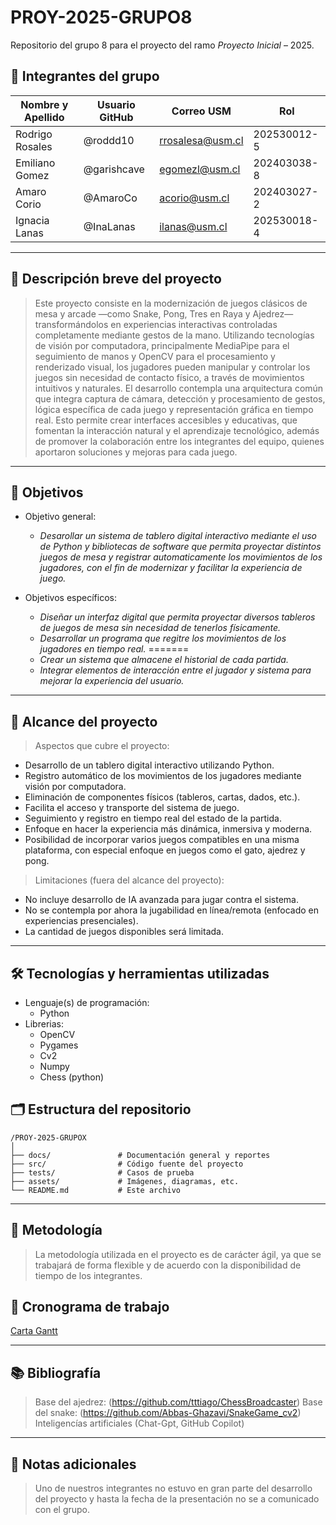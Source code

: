 # PROY-2025-GRUPO8

Repositorio del grupo 8 para el proyecto del ramo *Proyecto Inicial* – 2025.

## 👥 Integrantes del grupo

| Nombre y Apellido | Usuario GitHub | Correo USM               | Rol          |
|-|-|-|-|
| Rodrigo Rosales   | @roddd10       | rrosalesa@usm.cl |  202530012-5 |
| Emiliano Gomez    | @garishcave    | egomezl@usm.cl   | 202403038-8  |
| Amaro Corio       | @AmaroCo       | acorio@usm.cl    | 202403027-2  |
| Ignacia Lanas     | @InaLanas      | ilanas@usm.cl    | 202530018-4  |

--- 

## 📝 Descripción breve del proyecto

> Este proyecto consiste en la modernización de juegos clásicos de mesa y arcade —como Snake, Pong, Tres en Raya y Ajedrez— transformándolos en experiencias interactivas controladas completamente mediante gestos de la mano. Utilizando tecnologías de visión por computadora, principalmente MediaPipe para el seguimiento de manos y OpenCV para el procesamiento y renderizado visual, los jugadores pueden manipular y controlar los juegos sin necesidad de contacto físico, a través de movimientos intuitivos y naturales.
> El desarrollo contempla una arquitectura común que integra captura de cámara, detección y procesamiento de gestos, lógica específica de cada juego y representación gráfica en tiempo real. Esto permite crear interfaces accesibles y educativas, que fomentan la interacción natural y el aprendizaje tecnológico, además de promover la colaboración entre los integrantes del equipo, quienes aportaron soluciones y mejoras para cada juego.





---

## 🎯 Objetivos

- Objetivo general:

  - *Desarollar un sistema de tablero digital interactivo mediante el uso de Python y bibliotecas de software que permita proyectar distintos juegos de mesa y registrar automaticamente los movimientos de los jugadores, con el fin de modernizar y facilitar la experiencia de juego.*


- Objetivos específicos:

  - *Diseñar un interfaz digital que permita proyectar diversos tableros de juegos de mesa sin necesidad de tenerlos físicamente.*
  - *Desarrollar un programa que regitre los movimientos de los jugadores en tiempo real.*
=======
  - *Crear un sistema que almacene el historial de cada partida.*
  - *Integrar elementos de interacción entre el jugador y sistema para mejorar la experiencia del usuario.*

---

## 🧩 Alcance del proyecto

>  Aspectos que cubre el proyecto:

- Desarrollo de un tablero digital interactivo utilizando Python.
- Registro automático de los movimientos de los jugadores mediante visión por computadora.
- Eliminación de componentes físicos (tableros, cartas, dados, etc.).
- Facilita el acceso y transporte del sistema de juego.
- Seguimiento y registro en tiempo real del estado de la partida.
- Enfoque en hacer la experiencia más dinámica, inmersiva y moderna.
- Posibilidad de incorporar varios juegos compatibles en una misma plataforma, con especial enfoque en juegos como el gato, ajedrez y pong.



>  Limitaciones (fuera del alcance del proyecto):

- No incluye desarrollo de IA avanzada para jugar contra el sistema.
- No se contempla por ahora la jugabilidad en línea/remota (enfocado en experiencias presenciales).
- La cantidad de juegos disponibles será limitada.

---

## 🛠️ Tecnologías y herramientas utilizadas

- Lenguaje(s) de programación:
  - Python
- Librerias:
  - OpenCV
  - Pygames
  - Cv2
  - Numpy
  - Chess (python)


## 🗂️ Estructura del repositorio

```
/PROY-2025-GRUPOX
│
├── docs/               # Documentación general y reportes
├── src/                # Código fuente del proyecto
├── tests/              # Casos de prueba
├── assets/             # Imágenes, diagramas, etc.
└── README.md           # Este archivo
```

---

## 🧪 Metodología

> La metodología utilizada en el proyecto es de carácter ágil, ya que se trabajará de forma flexible y de acuerdo con la disponibilidad de tiempo de los integrantes.

## 📅 Cronograma de trabajo


[Carta Gantt](https://usmcl-my.sharepoint.com/:x:/r/personal/ilanas_usm_cl/_layouts/15/Doc.aspx?sourcedoc=%7B0E152141-DA4E-4BAB-933A-AE39D80E6642%7D&file=Carta%20Gantt.xlsx&fromShare=true&action=default&mobileredirect=true)

---

## 📚 Bibliografía

 > Base del ajedrez: (https://github.com/tttiago/ChessBroadcaster)
 > Base del snake: (https://github.com/Abbas-Ghazavi/SnakeGame_cv2)
 > Inteligencías artificiales (Chat-Gpt, GitHub Copilot)
---

## 📌 Notas adicionales

> Uno de nuestros integrantes no estuvo en gran parte del desarrollo del proyecto 
  y hasta la fecha de la presentación no se a comunicado con el grupo.
